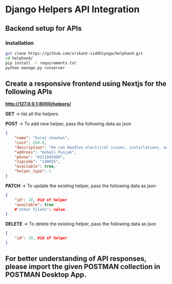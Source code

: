 # Django Helpers API Integration

## Backend setup for APIs

### Installation

   ```bash
   git clone https://github.com/srikant-siddhiyoga/helphand.git
   cd helphand/
   pip install -r requirements.txt
   python manage.py runserver 
```
## Create a responsive frontend using **Nextjs** for the following APIs

**http://127.0.0.1:8000/helpers/** 

**GET** -> list all the helpers

**POST** -> To add new helper,
pass the following data as json

```json
{
    "name": "Suraj chauhan",
    "cost": 250.0,
    "description": "He can Handles electrical issues, installations, and repairs.",
    "address": "mohali Punjab",
    "phone": "6211845989",
    "zipcode": "140055",
    "available": true,
    "helper_type": 1
}
```

**PATCH** -> To update the existing helper,
pass the  following data as json

```json
{
    "id": 10, #id of helper
    "available": true
    #"other fileds": value
}
```

**DELETE** -> To delete the existing helper,
pass the  following data as json

```json
{
    "id": 10, #id of helper
}
```


## For better understanding of API responses, please import the given POSTMAN collection in POSTMAN Desktop App.


